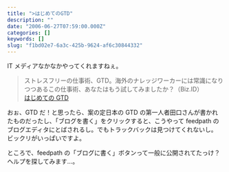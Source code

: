 ```yaml
---
title: ">はじめてのGTD"
description: ""
date: "2006-06-27T07:59:00.000Z"
categories: []
keywords: []
slug: "f1bd02e7-6a3c-425b-9624-af6c30844332"
---
```


IT メディアなかなかやってくれますねぇ。

> ストレスフリーの仕事術、GTD。海外のナレッジワーカーには常識になりつつあるこの仕事術、あなたはもう試してみましたか？（Biz.ID）  
> [はじめての GTD](http://www.itmedia.co.jp/bizid/articles/0606/27/news003.html)

おぉ、GTD だ！と思ったら、案の定日本の GTD の第一人者田口さんが書かれたものだったし、「ブログを書く」をクリックすると、こうやって feedpath のブログエディタにとばされるし。でもトラックバックは見つけてくれないし。  
ビックリがいっぱいですよ。

ところで、feedpath の「ブログに書く」ボタンって一般に公開されてたっけ？ヘルプを探してみます…。
